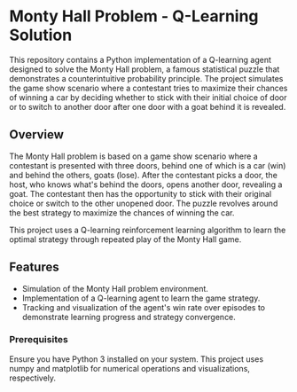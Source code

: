 # Monty Hall Problem - Q-Learning Solution

This repository contains a Python implementation of a Q-learning agent designed to solve the Monty Hall problem, a famous statistical puzzle that demonstrates a counterintuitive probability principle. The project simulates the game show scenario where a contestant tries to maximize their chances of winning a car by deciding whether to stick with their initial choice of door or to switch to another door after one door with a goat behind it is revealed.

## Overview

The Monty Hall problem is based on a game show scenario where a contestant is presented with three doors, behind one of which is a car (win) and behind the others, goats (lose). After the contestant picks a door, the host, who knows what's behind the doors, opens another door, revealing a goat. The contestant then has the opportunity to stick with their original choice or switch to the other unopened door. The puzzle revolves around the best strategy to maximize the chances of winning the car.

This project uses a Q-learning reinforcement learning algorithm to learn the optimal strategy through repeated play of the Monty Hall game.

## Features

- Simulation of the Monty Hall problem environment.
- Implementation of a Q-learning agent to learn the game strategy.
- Tracking and visualization of the agent's win rate over episodes to demonstrate learning progress and strategy convergence.

### Prerequisites

Ensure you have Python 3 installed on your system. This project uses numpy and matplotlib for numerical operations and visualizations, respectively.




